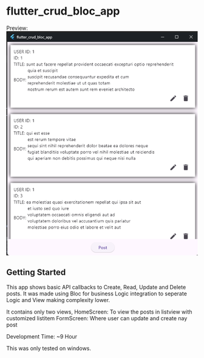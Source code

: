 # flutter_crud_bloc_app

Preview:
![Preveiw of flutter crud bloc app](preview.png)

## Getting Started
This app shows basic API callbacks to Create, Read, Update and Delete posts. It was made using Bloc for business Logic integration to seperate Logic and View making complexity lower.

It contains only two views,
HomeScreen: To view the posts in listview with customized listitem
FormScreen: Where user can update and create nay post

Development Time: ~9 Hour

This was only tested on windows. 